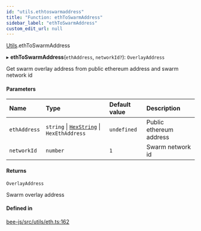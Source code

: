 ```yaml
---
id: "utils.ethtoswarmaddress"
title: "Function: ethToSwarmAddress"
sidebar_label: "ethToSwarmAddress"
custom_edit_url: null
---
```


[Utils](../modules/utils.md).ethToSwarmAddress

▸ **ethToSwarmAddress**(`ethAddress`, `networkId?`): `OverlayAddress`

Get swarm overlay address from public ethereum address and swarm network id

#### Parameters

| Name | Type | Default value | Description |
| :------ | :------ | :------ | :------ |
| `ethAddress` | `string` \| [`HexString`](../types/utils.hexstring.md) \| `HexEthAddress` | `undefined` | Public ethereum address |
| `networkId` | `number` | `1` | Swarm network id |

#### Returns

`OverlayAddress`

Swarm overlay address

#### Defined in

[bee-js/src/utils/eth.ts:162](https://github.com/ethersphere/bee-js/blob/5b112bf/src/utils/eth.ts#L162)
